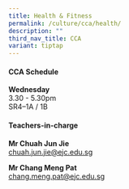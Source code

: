 ```yaml
---
title: Health & Fitness
permalink: /culture/cca/health/
description: ""
third_nav_title: CCA
variant: tiptap
---
```

<h4><strong>CCA Schedule</strong></h4>
<p><strong>Wednesday</strong>
<br>3.30 - 5.30pm
<br>SR4–1A / 1B</p>
<p></p>
<h4><strong>Teachers-in-charge</strong></h4>
<p><strong>Mr Chuah Jun Jie</strong>
<br><a href="mailto:chuah.jun.jie@ejc.edu.sg" rel="noopener noreferrer nofollow" target="_blank">chuah.jun.jie@ejc.edu.sg</a>
</p>
<p><strong>Mr Chang Meng Pat</strong>
<br><a href="mailto:chang.meng.pat@ejc.edu.sg" rel="noopener noreferrer nofollow" target="_blank">chang.meng.pat@ejc.edu.sg</a>
</p>